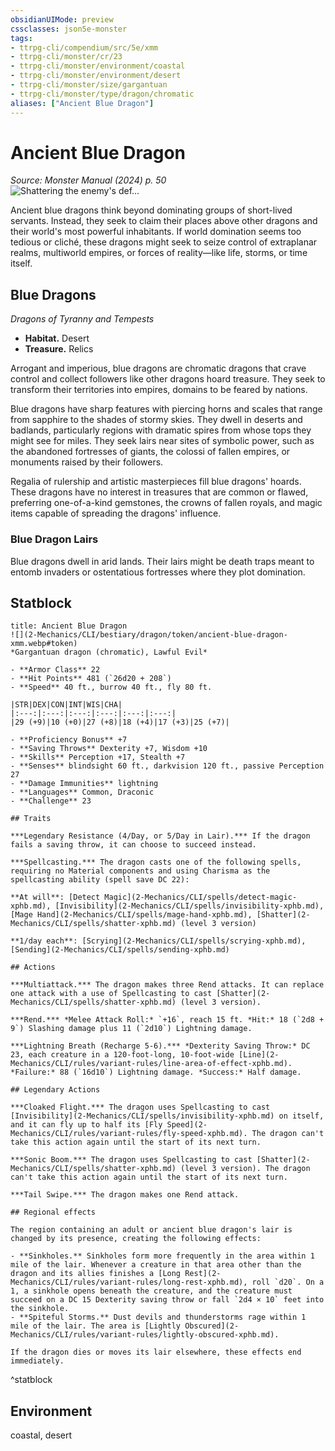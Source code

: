 ```yaml
---
obsidianUIMode: preview
cssclasses: json5e-monster
tags:
- ttrpg-cli/compendium/src/5e/xmm
- ttrpg-cli/monster/cr/23
- ttrpg-cli/monster/environment/coastal
- ttrpg-cli/monster/environment/desert
- ttrpg-cli/monster/size/gargantuan
- ttrpg-cli/monster/type/dragon/chromatic
aliases: ["Ancient Blue Dragon"]
---
```

# Ancient Blue Dragon
*Source: Monster Manual (2024) p. 50*  
![Shattering the enemy's def...](2-Mechanics/CLI/bestiary/dragon/img/ancient-blue-dragon.webp#right "Shattering the enemy's defenses, an ancient blue dragon leads its armies in conquest")

Ancient blue dragons think beyond dominating groups of short-lived servants. Instead, they seek to claim their places above other dragons and their world's most powerful inhabitants. If world domination seems too tedious or cliché, these dragons might seek to seize control of extraplanar realms, multiworld empires, or forces of reality—like life, storms, or time itself.

## Blue Dragons

*Dragons of Tyranny and Tempests*

- **Habitat.** Desert  
- **Treasure.** Relics  

Arrogant and imperious, blue dragons are chromatic dragons that crave control and collect followers like other dragons hoard treasure. They seek to transform their territories into empires, domains to be feared by nations.

Blue dragons have sharp features with piercing horns and scales that range from sapphire to the shades of stormy skies. They dwell in deserts and badlands, particularly regions with dramatic spires from whose tops they might see for miles. They seek lairs near sites of symbolic power, such as the abandoned fortresses of giants, the colossi of fallen empires, or monuments raised by their followers.

Regalia of rulership and artistic masterpieces fill blue dragons' hoards. These dragons have no interest in treasures that are common or flawed, preferring one-of-a-kind gemstones, the crowns of fallen royals, and magic items capable of spreading the dragons' influence.

### Blue Dragon Lairs

Blue dragons dwell in arid lands. Their lairs might be death traps meant to entomb invaders or ostentatious fortresses where they plot domination.

## Statblock

```ad-statblock
title: Ancient Blue Dragon
![](2-Mechanics/CLI/bestiary/dragon/token/ancient-blue-dragon-xmm.webp#token)
*Gargantuan dragon (chromatic), Lawful Evil*

- **Armor Class** 22 
- **Hit Points** 481 (`26d20 + 208`) 
- **Speed** 40 ft., burrow 40 ft., fly 80 ft.

|STR|DEX|CON|INT|WIS|CHA|
|:---:|:---:|:---:|:---:|:---:|:---:|
|29 (+9)|10 (+0)|27 (+8)|18 (+4)|17 (+3)|25 (+7)|

- **Proficiency Bonus** +7
- **Saving Throws** Dexterity +7, Wisdom +10
- **Skills** Perception +17, Stealth +7
- **Senses** blindsight 60 ft., darkvision 120 ft., passive Perception 27
- **Damage Immunities** lightning
- **Languages** Common, Draconic
- **Challenge** 23

## Traits

***Legendary Resistance (4/Day, or 5/Day in Lair).*** If the dragon fails a saving throw, it can choose to succeed instead.

***Spellcasting.*** The dragon casts one of the following spells, requiring no Material components and using Charisma as the spellcasting ability (spell save DC 22):

**At will**: [Detect Magic](2-Mechanics/CLI/spells/detect-magic-xphb.md), [Invisibility](2-Mechanics/CLI/spells/invisibility-xphb.md), [Mage Hand](2-Mechanics/CLI/spells/mage-hand-xphb.md), [Shatter](2-Mechanics/CLI/spells/shatter-xphb.md) (level 3 version)

**1/day each**: [Scrying](2-Mechanics/CLI/spells/scrying-xphb.md), [Sending](2-Mechanics/CLI/spells/sending-xphb.md)

## Actions

***Multiattack.*** The dragon makes three Rend attacks. It can replace one attack with a use of Spellcasting to cast [Shatter](2-Mechanics/CLI/spells/shatter-xphb.md) (level 3 version).

***Rend.*** *Melee Attack Roll:* `+16`, reach 15 ft. *Hit:* 18 (`2d8 + 9`) Slashing damage plus 11 (`2d10`) Lightning damage.

***Lightning Breath (Recharge 5-6).*** *Dexterity Saving Throw:* DC 23, each creature in a 120-foot-long, 10-foot-wide [Line](2-Mechanics/CLI/rules/variant-rules/line-area-of-effect-xphb.md). *Failure:* 88 (`16d10`) Lightning damage. *Success:* Half damage.

## Legendary Actions

***Cloaked Flight.*** The dragon uses Spellcasting to cast [Invisibility](2-Mechanics/CLI/spells/invisibility-xphb.md) on itself, and it can fly up to half its [Fly Speed](2-Mechanics/CLI/rules/variant-rules/fly-speed-xphb.md). The dragon can't take this action again until the start of its next turn.

***Sonic Boom.*** The dragon uses Spellcasting to cast [Shatter](2-Mechanics/CLI/spells/shatter-xphb.md) (level 3 version). The dragon can't take this action again until the start of its next turn.

***Tail Swipe.*** The dragon makes one Rend attack.

## Regional effects

The region containing an adult or ancient blue dragon's lair is changed by its presence, creating the following effects:

- **Sinkholes.** Sinkholes form more frequently in the area within 1 mile of the lair. Whenever a creature in that area other than the dragon and its allies finishes a [Long Rest](2-Mechanics/CLI/rules/variant-rules/long-rest-xphb.md), roll `d20`. On a 1, a sinkhole opens beneath the creature, and the creature must succeed on a DC 15 Dexterity saving throw or fall `2d4 × 10` feet into the sinkhole.  
- **Spiteful Storms.** Dust devils and thunderstorms rage within 1 mile of the lair. The area is [Lightly Obscured](2-Mechanics/CLI/rules/variant-rules/lightly-obscured-xphb.md).  

If the dragon dies or moves its lair elsewhere, these effects end immediately.
```
^statblock

## Environment

coastal, desert